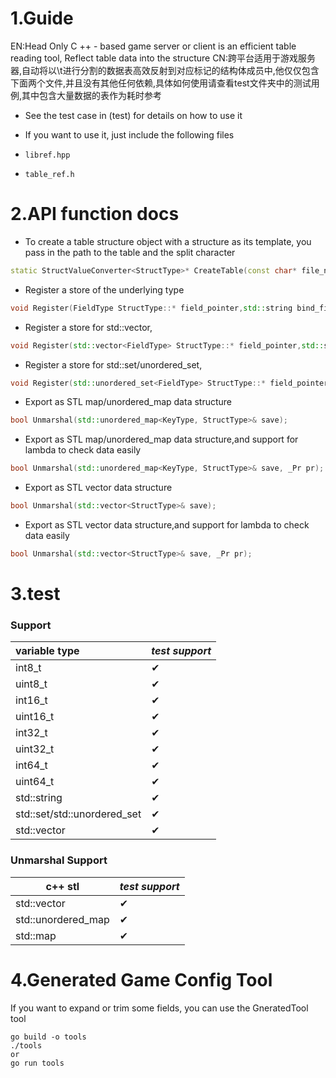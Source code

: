 # 1.Guide

EN:Head Only C ++ - based game server or client is an efficient table reading tool, Reflect table data into the structure
CN:跨平台适用于游戏服务器,自动将以\t进行分割的数据表高效反射到对应标记的结构体成员中,他仅仅包含下面两个文件,并且没有其他任何依赖,具体如何使用请查看test文件夹中的测试用例,其中包含大量数据的表作为耗时参考

- See the test case in (test) for details on how to use it

- If you want to use it, just include the following files

- `libref.hpp`

- `table_ref.h`

  

# 2.API function docs

- To create a table structure object with a structure as its template, you pass in the path to the table and the split character

```c++
static StructValueConverter<StructType>* CreateTable(const char* file_name, const char d = '\t');
```



- Register a store of the underlying type

```c++
void Register(FieldType StructType::* field_pointer,std::string bind_field);
```



- Register a store for std::vector,

```c++
void Register(std::vector<FieldType> StructType::* field_pointer,std::string bind_field);
```



- Register a store for std::set/unordered_set,

```c++
void Register(std::unordered_set<FieldType> StructType::* field_pointer,std::string bind_field);
```



- Export as  STL map/unordered_map  data structure

```c++
bool Unmarshal(std::unordered_map<KeyType, StructType>& save);
```



- Export as  STL map/unordered_map  data structure,and support for lambda to check data easily

```c++
bool Unmarshal(std::unordered_map<KeyType, StructType>& save, _Pr pr);
```



- Export as  STL vector  data structure

```c++
bool Unmarshal(std::vector<StructType>& save);
```



- Export as  STL vector  data structure,and support for lambda to check data easily


```c++
bool Unmarshal(std::vector<StructType>& save, _Pr pr);
```





# 3.test

### Support

| variable type               | *test support* |
| :-------------------------- | -------------- |
| int8_t                      | &#10004;       |
| uint8_t                     | &#10004;       |
| int16_t                     | &#10004;       |
| uint16_t                    | &#10004;       |
| int32_t                     | &#10004;       |
| uint32_t                    | &#10004;       |
| int64_t                     | &#10004;       |
| uint64_t                    | &#10004;       |
| std::string                 | &#10004;       |
| std::set/std::unordered_set | &#10004;       |
| std::vector                 | &#10004;       |

### Unmarshal Support

| c++ stl            | *test support* |
| ------------------ | -------------- |
| std::vector        | &#10004;       |
| std::unordered_map | &#10004;       |
| std::map           | &#10004;       |



# 4.Generated Game Config Tool

If you want to expand or trim some fields, you can use the GneratedTool tool

```
go build -o tools
./tools
or
go run tools
```

